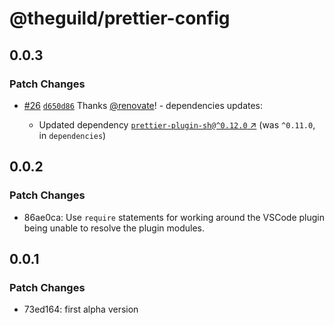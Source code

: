 # @theguild/prettier-config

## 0.0.3

### Patch Changes

- [#26](https://github.com/the-guild-org/shared-config/pull/26) [`d650d86`](https://github.com/the-guild-org/shared-config/commit/d650d86fe164f52b17a0486ab8fcf721b205235e) Thanks [@renovate](https://github.com/apps/renovate)! - dependencies updates:

  - Updated dependency [`prettier-plugin-sh@^0.12.0` ↗︎](https://www.npmjs.com/package/prettier-plugin-sh/v/^0.12.0) (was `^0.11.0`, in `dependencies`)

## 0.0.2

### Patch Changes

- 86ae0ca: Use `require` statements for working around the VSCode plugin being unable to resolve the plugin modules.

## 0.0.1

### Patch Changes

- 73ed164: first alpha version
